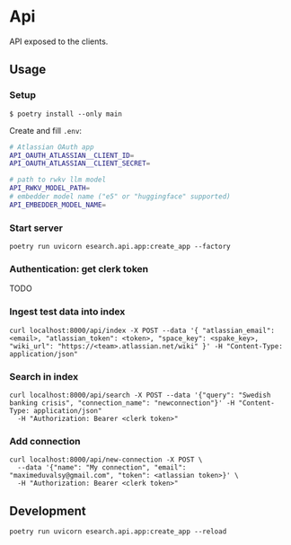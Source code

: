 # Api

API exposed to the clients.

## Usage

### Setup

```console
$ poetry install --only main
```

Create and fill `.env`:

```bash
# Atlassian OAuth app
API_OAUTH_ATLASSIAN__CLIENT_ID=
API_OAUTH_ATLASSIAN__CLIENT_SECRET=

# path to rwkv llm model
API_RWKV_MODEL_PATH=
# embedder model name ("e5" or "huggingface" supported)
API_EMBEDDER_MODEL_NAME=
```

### Start server

```
poetry run uvicorn esearch.api.app:create_app --factory
```

### Authentication: get clerk token

TODO

### Ingest test data into index

```
curl localhost:8000/api/index -X POST --data '{ "atlassian_email": <email>, "atlassian_token": <token>, "space_key": <spake_key>, "wiki_url": "https://<team>.atlassian.net/wiki" }' -H "Content-Type: application/json"
```

### Search in index

```
curl localhost:8000/api/search -X POST --data '{"query": "Swedish banking crisis", "connection_name": "newconnection"}' -H "Content-Type: application/json"
  -H "Authorization: Bearer <clerk token>"
```

### Add connection

```
curl localhost:8000/api/new-connection -X POST \
  --data '{"name": "My connection", "email": "maximeduvalsy@gmail.com", "token": <atlassian token>}' \
  -H "Authorization: Bearer <clerk token>"
```

## Development

```
poetry run uvicorn esearch.api.app:create_app --reload
```
